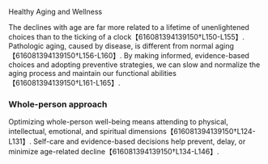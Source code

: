 Healthy Aging and Wellness

The declines with age are far more related to a lifetime of unenlightened choices than to the ticking of a clock【616081394139150†L150-L155】. Pathologic aging, caused by disease, is different from normal aging【616081394139150†L156-L160】. By making informed, evidence-based choices and adopting preventive strategies, we can slow and normalize the aging process and maintain our functional abilities【616081394139150†L161-L165】.

### Whole-person approach

Optimizing whole-person well-being means attending to physical, intellectual, emotional, and spiritual dimensions【616081394139150†L124-L131】. Self-care and evidence-based decisions help prevent, delay, or minimize age-related decline【616081394139150†L134-L146】.